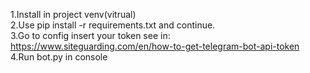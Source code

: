 1.Install in project venv(vitrual)\
2.Use pip install -r requirements.txt and continue.\
3.Go to config insert your token see in: https://www.siteguarding.com/en/how-to-get-telegram-bot-api-token \
4.Run bot.py in console 
